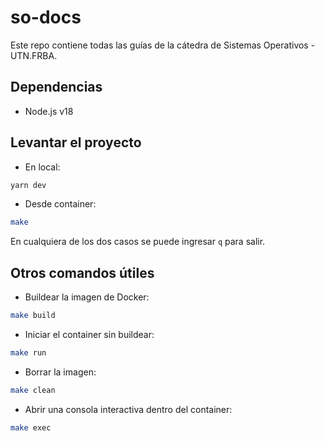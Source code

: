 # so-docs

Este repo contiene todas las guías de la cátedra de Sistemas Operativos - UTN.FRBA.

## Dependencias

- Node.js v18

## Levantar el proyecto

- En local:
```bash
yarn dev
```
- Desde container:

```bash
make
```

En cualquiera de los dos casos se puede ingresar `q` para salir.

## Otros comandos útiles

- Buildear la imagen de Docker:

```bash
make build
```

- Iniciar el container sin buildear:

```bash
make run
```

- Borrar la imagen:

```bash
make clean
```

- Abrir una consola interactiva dentro del container:

```bash
make exec
```
